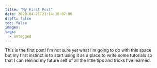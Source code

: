 ```yaml
---
title: "My First Post"
date: 2020-04-21T21:14:18-07:00
draft: false
toc: false
images:
tags:
  - untagged
---
```

This is the first post! I'm not sure yet what I'm going to do with this space but my first instinct is to start using it as a place to write some tutorials so that I can remind my future self of all the little tips and tricks I've learned.
